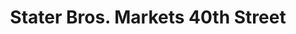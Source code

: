 ---
title: "Stater Bros. Markets 40th Street"
url: /san-bernardino/stater-bros-markets-40th-street/
shop: supermarket
---